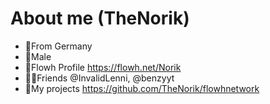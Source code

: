 # About me (TheNorik)
- 🚩From Germany
- 👦Male
- 🔵Flowh Profile https://flowh.net/Norik
- 🙋‍♂️Friends @InvalidLenni, @benzyyt
- 💚My projects https://github.com/TheNorik/flowhnetwork
